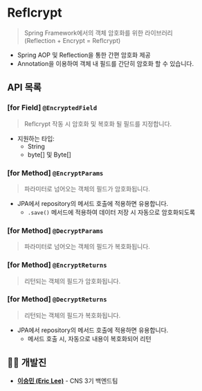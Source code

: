 # Reflcrypt
> Spring Framework에서의 객체 암호화를 위한 라이브러리   
> (Reflection + Encrypt = Reflcrypt)
 * Spring AOP 및 Reflection을 통한 간편 암호화 제공
 * Annotation을 이용하여 객체 내 필드를 간단히 암호화 할 수 있습니다.

## API 목록
### [for Field] `@EncryptedField`
> Reflcrypt 작동 시 암호화 및 복호화 될 필드를 지정합니다.
 * 지원하는 타입:
   * String
   * byte[] 및 Byte[]

### [for Method] `@EncryptParams`
> 파라미터로 넘어오는 객체의 필드가 암호화됩니다.
 * JPA에서 repository의 메서드 호출에 적용하면 유용합니다.
    * `.save()` 메서드에 적용하여 데이터 저장 시 자동으로 암호화되도록

### [for Method] `@DecryptParams`
> 파라미터로 넘어오는 객체의 필드가 복호화됩니다.

### [for Method] `@EncryptReturns`
> 리턴되는 객체의 필드가 암호화됩니다.

### [for Method] `@DecryptReturns`
> 리턴되는 객체의 필드가 복호화됩니다.
 * JPA에서 repository의 메서드 호출에 적용하면 유용합니다.
   * 메서드 호출 시, 자동으로 내용이 복호화되어 리턴

## 🧑‍💻 개발진
 * **[이승민 (Eric Lee)](https://github.com/ericlee05)** - CNS 3기 백엔드팀